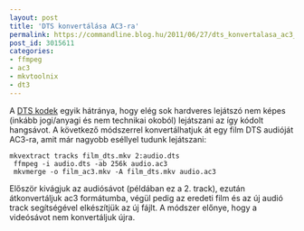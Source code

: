 ```yaml
---
layout: post
title: 'DTS konvertálása AC3-ra'
permalink: https://commandline.blog.hu/2011/06/27/dts_konvertalasa_ac3_ra
post_id: 3015611
categories: 
- ffmpeg
- ac3
- mkvtoolnix
- dt3
---
```


A 
[DTS kodek](http://en.wikipedia.org/wiki/DTS_%28sound_system%29#DTS_audio_codec) egyik hátránya, hogy elég sok hardveres lejátszó nem képes (inkább jogi/anyagi és nem technikai okoból) lejátszani az így kódolt hangsávot. A következő módszerrel konvertálhatjuk át egy film DTS audióját AC3-ra, amit már nagyobb eséllyel tudunk lejátszani: 
```
mkvextract tracks film_dts.mkv 2:audio.dts
 ffmpeg -i audio.dts -ab 256k audio.ac3
 mkvmerge -o film_ac3.mkv -A film_dts.mkv audio.ac3
``` 
Először kivágjuk az audiósávot (példában ez a 2. track), ezután átkonvertáljuk ac3 formátumba, végül pedig az eredeti film és az új audió track segítségével elkészítjük az új fájlt. A módszer előnye, hogy a videósávot nem konvertáljuk újra.
